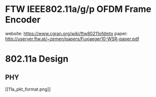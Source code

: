 # FTW IEEE802.11a/g/p OFDM Frame Encoder
website: https://www.cgran.org/wiki/ftw80211ofdmtx
paper: http://userver.ftw.at/~zemen/papers/Fuxjaeger10-WSR-paper.pdf

# 802.11a Design
## PHY
[[11a_pkt_format.png]]